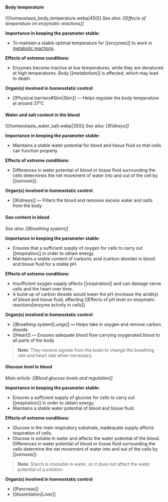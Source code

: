 #### Body temperature
![[homeostasis_body_temperature.webp|450]]
*See also: [[Effects of temperature on enzymatic reactions]]*

**Importance in keeping the parameter stable**:
- To maintain a stable optimal temperature for [[enzymes]] to work in <u>metabolic reactions</u>.

**Effects of extreme conditions**:
- Enzymes become inactive at low temperatures, while they are denatured at high temperatures. Body [[metabolism]] is affected, which may lead to death.

**Organ(s) involved in homeostatic control**:
- [[Physical barriers#Skin|Skin]] — Helps regulate the body temperature at around 37°C

#### Water and salt content in the blood
![[homeostasis_water_salt.webp|350]]
*See also: [[Kidneys]]*

**Importance in keeping the parameter stable**:
- Maintains a stable water potential for blood and tissue fluid so that cells can function properly.

**Effects of extreme conditions**:
- Differences in water potential of blood or tissue fluid surrounding the cells determines the net movement of water into and out of the cell by [[osmosis]].

**Organ(s) involved in homeostatic control**:
- [[Kidneys]] — Filters the blood and removes excess water and salts from the body

#### Gas content in blood
*See also: [[Breathing system]]*

**Importance in keeping the parameter stable**:
- Ensures that a sufficient supply of oxygen for cells to carry out [[respiration]] in order to obtain energy.
- Maintains a stable content of carbonic acid (carbon dioxide) in blood and tissue fluid for a stable pH.

**Effects of extreme conditions**:
- Insufficient oxygen supply affects [[respiration]] and can damage nerve cells and the heart over time.
- A build-up of carbon dioxide would lower the pH (increase the acidity) of blood and tissue fluid, affecting [[Effects of pH level on enzymatic reactions|enzyme activity in cells]].

**Organ(s) involved in homeostatic control**:
- [[Breathing system|Lungs]] **—** Helps take in oxygen and remove carbon dioxide
- [[Heart]] — Ensures adequate blood flow carrying oxygenated blood to all parts of the body

> **Note**:
> They receive signals from the brain to change the breathing rate and heart rate when necessary.

#### Glucose level in blood
*Main article: [[Blood glucose levels and regulation]]*

**Importance in keeping the parameter stable**:
- Ensures a sufficient supply of glucose for cells to carry out [[respiration]] in order to obtain energy.
- Maintains a stable water potential of blood and tissue fluid.

**Effects of extreme conditions**:
- Glucose is the main respiratory substrate, inadequate supply affects respiration of cells.
- Glucose is soluble in water and affects the water potential of the blood. Differences in water potential of blood or tissue fluid surrounding the cells determine the net movement of water into and out of the cells by [[osmosis]].

> **Note**:
> Starch is insoluble in water, so it does not affect the water potential of a solution.

**Organ(s) involved in homeostatic control**:
- [[Pancreas]]
- [[Assimilation|Liver]]

<!-- Confirm whether to add liver -->
